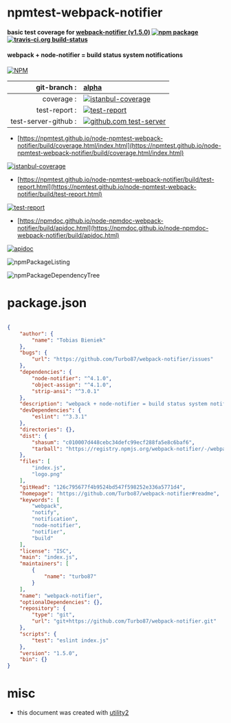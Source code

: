 # npmtest-webpack-notifier

#### basic test coverage for  [webpack-notifier (v1.5.0)](https://github.com/Turbo87/webpack-notifier#readme)  [![npm package](https://img.shields.io/npm/v/npmtest-webpack-notifier.svg?style=flat-square)](https://www.npmjs.org/package/npmtest-webpack-notifier) [![travis-ci.org build-status](https://api.travis-ci.org/npmtest/node-npmtest-webpack-notifier.svg)](https://travis-ci.org/npmtest/node-npmtest-webpack-notifier)

#### webpack + node-notifier = build status system notifications

[![NPM](https://nodei.co/npm/webpack-notifier.png?downloads=true&downloadRank=true&stars=true)](https://www.npmjs.com/package/webpack-notifier)

| git-branch : | [alpha](https://github.com/npmtest/node-npmtest-webpack-notifier/tree/alpha)|
|--:|:--|
| coverage : | [![istanbul-coverage](https://npmtest.github.io/node-npmtest-webpack-notifier/build/coverage.badge.svg)](https://npmtest.github.io/node-npmtest-webpack-notifier/build/coverage.html/index.html)|
| test-report : | [![test-report](https://npmtest.github.io/node-npmtest-webpack-notifier/build/test-report.badge.svg)](https://npmtest.github.io/node-npmtest-webpack-notifier/build/test-report.html)|
| test-server-github : | [![github.com test-server](https://npmtest.github.io/node-npmtest-webpack-notifier/GitHub-Mark-32px.png)](https://npmtest.github.io/node-npmtest-webpack-notifier/build/app/index.html) | | build-artifacts : | [![build-artifacts](https://npmtest.github.io/node-npmtest-webpack-notifier/glyphicons_144_folder_open.png)](https://github.com/npmtest/node-npmtest-webpack-notifier/tree/gh-pages/build)|

- [https://npmtest.github.io/node-npmtest-webpack-notifier/build/coverage.html/index.html](https://npmtest.github.io/node-npmtest-webpack-notifier/build/coverage.html/index.html)

[![istanbul-coverage](https://npmtest.github.io/node-npmtest-webpack-notifier/build/screenCapture.buildCi.browser.%252Ftmp%252Fbuild%252Fcoverage.lib.html.png)](https://npmtest.github.io/node-npmtest-webpack-notifier/build/coverage.html/index.html)

- [https://npmtest.github.io/node-npmtest-webpack-notifier/build/test-report.html](https://npmtest.github.io/node-npmtest-webpack-notifier/build/test-report.html)

[![test-report](https://npmtest.github.io/node-npmtest-webpack-notifier/build/screenCapture.buildCi.browser.%252Ftmp%252Fbuild%252Ftest-report.html.png)](https://npmtest.github.io/node-npmtest-webpack-notifier/build/test-report.html)

- [https://npmdoc.github.io/node-npmdoc-webpack-notifier/build/apidoc.html](https://npmdoc.github.io/node-npmdoc-webpack-notifier/build/apidoc.html)

[![apidoc](https://npmdoc.github.io/node-npmdoc-webpack-notifier/build/screenCapture.buildCi.browser.%252Ftmp%252Fbuild%252Fapidoc.html.png)](https://npmdoc.github.io/node-npmdoc-webpack-notifier/build/apidoc.html)

![npmPackageListing](https://npmtest.github.io/node-npmtest-webpack-notifier/build/screenCapture.npmPackageListing.svg)

![npmPackageDependencyTree](https://npmtest.github.io/node-npmtest-webpack-notifier/build/screenCapture.npmPackageDependencyTree.svg)



# package.json

```json

{
    "author": {
        "name": "Tobias Bieniek"
    },
    "bugs": {
        "url": "https://github.com/Turbo87/webpack-notifier/issues"
    },
    "dependencies": {
        "node-notifier": "^4.1.0",
        "object-assign": "^4.1.0",
        "strip-ansi": "^3.0.1"
    },
    "description": "webpack + node-notifier = build status system notifications",
    "devDependencies": {
        "eslint": "^3.3.1"
    },
    "directories": {},
    "dist": {
        "shasum": "c010007d448cebc34defc99ecf288fa5e8c6baf6",
        "tarball": "https://registry.npmjs.org/webpack-notifier/-/webpack-notifier-1.5.0.tgz"
    },
    "files": [
        "index.js",
        "logo.png"
    ],
    "gitHead": "126c795677f4b9524bd547f598252e336a5771d4",
    "homepage": "https://github.com/Turbo87/webpack-notifier#readme",
    "keywords": [
        "webpack",
        "notify",
        "notification",
        "node-notifier",
        "notifier",
        "build"
    ],
    "license": "ISC",
    "main": "index.js",
    "maintainers": [
        {
            "name": "turbo87"
        }
    ],
    "name": "webpack-notifier",
    "optionalDependencies": {},
    "repository": {
        "type": "git",
        "url": "git+https://github.com/Turbo87/webpack-notifier.git"
    },
    "scripts": {
        "test": "eslint index.js"
    },
    "version": "1.5.0",
    "bin": {}
}
```



# misc
- this document was created with [utility2](https://github.com/kaizhu256/node-utility2)
